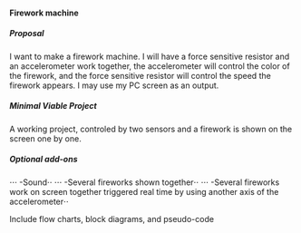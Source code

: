 #### Firework machine

##### Proposal
I want to make a firework machine. I will have a force sensitive resistor and an accelerometer work together, the accelerometer will control the color of the firework, and the force sensitive resistor will control the speed the firework appears. I may use my PC screen as an output.

##### Minimal Viable Project
A working project, controled by two sensors and a firework is shown on the screen one by one.

##### Optional add-ons
⋅⋅⋅ -Sound⋅⋅
⋅⋅⋅ -Several fireworks shown together⋅⋅
⋅⋅⋅ -Several fireworks work on screen together triggered real time by using another axis of the accelerometer⋅⋅

Include flow charts, block diagrams, and pseudo-code
